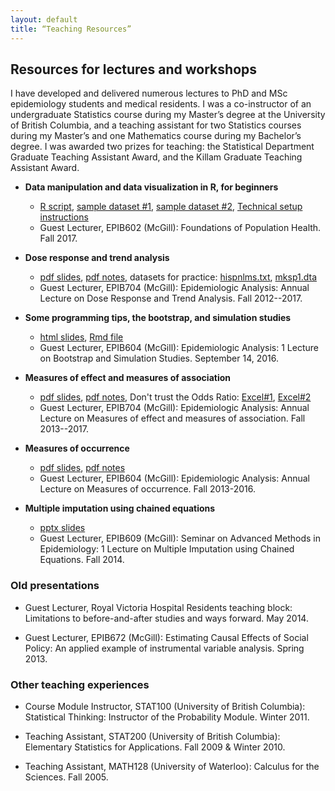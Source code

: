 ```yaml
---
layout: default
title: “Teaching Resources”
---
```

## Resources for lectures and workshops

I have developed and delivered numerous lectures to PhD and MSc epidemiology students and medical residents. I was a co-instructor of an undergraduate Statistics course during my Master’s degree at the University of British Columbia, and a teaching assistant for two Statistics courses during my Master’s and one Mathematics course during my Bachelor’s degree. I was awarded two prizes for teaching: the Statistical Department Graduate Teaching Assistant Award, and the Killam Graduate Teaching Assistant Award. 

* **Data manipulation and data visualization in R, for beginners**
	* [R script](), [sample dataset #1](https://drive.google.com/open?id=1YxmRsdQEXqBKKQ2aJ8v0B4c4WDNfkeoV), [sample dataset #2](https://drive.google.com/open?id=1jDxUQiDkbyTAP1ONnFXY4fRPH2wDB5Zr), [Technical setup instructions](https://drive.google.com/open?id=1DK6CUfpQKAxPNPL4nq5JmgJs4epNxdWi)
	* Guest Lecturer, EPIB602 (McGill): Foundations of Population Health. Fall 2017.

* **Dose response and trend analysis**
	* [pdf slides](https://drive.google.com/open?id=0B0LpZ0kOzhDTNi0xendYb043NzA), [pdf notes](https://drive.google.com/open?id=0B0LpZ0kOzhDTR0pleFlJS3pMMzg), datasets for practice: [hispnlms.txt](https://drive.google.com/open?id=0B0LpZ0kOzhDTMU1DdWt0STRROElzTHZCNWxSQ2hKQk9obFU4), [mksp1.dta](https://drive.google.com/open?id=0B0LpZ0kOzhDTRzJjSVRSUHVTWWlqeklIbFc3Nnl3b0lnd013) 
	* Guest Lecturer, EPIB704 (McGill): Epidemiologic Analysis: Annual Lecture on Dose Response and Trend Analysis. Fall 2012--2017.

* **Some programming tips, the bootstrap, and simulation studies**
	* [html slides](https://drive.google.com/open?id=0B0LpZ0kOzhDTZUdyaHlTb2hsSmxNMndNdllDaWxLRHVkSlJV), [Rmd file](https://drive.google.com/open?id=0B0LpZ0kOzhDTRE1MdlVHMUdfTmluR3lfNkRXcl9qRkRkWlA4)
	* Guest Lecturer, EPIB604 (McGill): Epidemiologic Analysis: 1 Lecture on Bootstrap and Simulation Studies. September 14, 2016.

* **Measures of effect and measures of association**
	* [pdf slides](https://drive.google.com/open?id=0B0LpZ0kOzhDTb052aHlBZFJpd1p3V2FUa1Jtcl92dE83M1Jn), [pdf notes](https://drive.google.com/open?id=0B0LpZ0kOzhDTeHFyV2FKdnQ0UFNhWUYyalZlcWU1ZnFEZm9Z), Don't trust the Odds Ratio: [Excel#1](https://drive.google.com/open?id=0B0LpZ0kOzhDTNE9JMXlKV3BGaFhQZEw1VFdsb3ZrZThXZWg0), [Excel#2](https://drive.google.com/open?id=0B0LpZ0kOzhDTSDUwSWxULXRwcjA)
	* Guest Lecturer, EPIB704 (McGill): Epidemiologic Analysis: Annual Lecture on Measures of effect and measures of association. Fall 2013--2017.

* **Measures of occurrence**
	* [pdf slides](https://drive.google.com/open?id=0B0LpZ0kOzhDTX29peG45UXZCaVk), [pdf notes](https://drive.google.com/open?id=0B0LpZ0kOzhDTb0FMTEhqdDl3RU0)
	* Guest Lecturer, EPIB604 (McGill): Epidemiologic Analysis: Annual Lecture on Measures of occurrence. Fall 2013-2016.

* **Multiple imputation using chained equations**
	* [pptx slides](https://drive.google.com/open?id=0B0LpZ0kOzhDTdmNFdGFYRkNUb0lYcHVWTm92b25kejhxd1RF)
	* Guest Lecturer, EPIB609 (McGill): Seminar on Advanced Methods in Epidemiology: 1 Lecture on Multiple Imputation using Chained Equations. Fall 2014.

### Old presentations

* Guest Lecturer, Royal Victoria Hospital Residents teaching block: Limitations to before-and-after studies and ways forward. May 2014.

* Guest Lecturer, EPIB672 (McGill): Estimating Causal Effects of Social Policy: An applied example of instrumental variable analysis. Spring 2013.

### Other teaching experiences
 
* Course Module Instructor, STAT100 (University of British Columbia): Statistical Thinking: Instructor of the Probability Module. Winter 2011.

* Teaching Assistant, STAT200 (University of British Columbia): Elementary Statistics for Applications. Fall 2009 & Winter 2010.

* Teaching Assistant, MATH128 (University of Waterloo): Calculus for the Sciences. Fall 2005.
